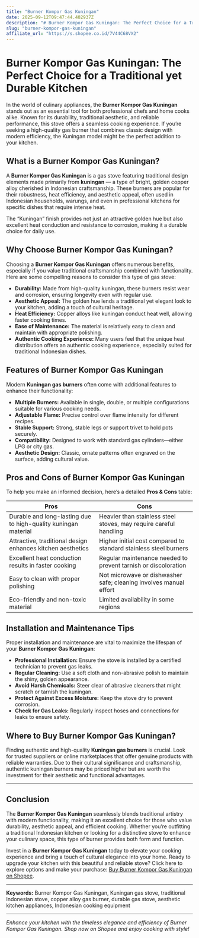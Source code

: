 ```yaml
---
title: "Burner Kompor Gas Kuningan"
date: 2025-09-12T09:47:44.402937Z
description: "# Burner Kompor Gas Kuningan: The Perfect Choice for a Traditional yet Durable Kitchen..."
slug: "burner-kompor-gas-kuningan"
affiliate_url: "https://s.shopee.co.id/7V44C68VX2"
---
```

# Burner Kompor Gas Kuningan: The Perfect Choice for a Traditional yet Durable Kitchen

In the world of culinary appliances, the **Burner Kompor Gas Kuningan** stands out as an essential tool for both professional chefs and home cooks alike. Known for its durability, traditional aesthetic, and reliable performance, this stove offers a seamless cooking experience. If you’re seeking a high-quality gas burner that combines classic design with modern efficiency, the Kuningan model might be the perfect addition to your kitchen.

## What is a Burner Kompor Gas Kuningan?

A **Burner Kompor Gas Kuningan** is a gas stove featuring traditional design elements made primarily from **kuningan** — a type of bright, golden copper alloy cherished in Indonesian craftsmanship. These burners are popular for their robustness, heat efficiency, and aesthetic appeal, often used in Indonesian households, warungs, and even in professional kitchens for specific dishes that require intense heat.

The “Kuningan” finish provides not just an attractive golden hue but also excellent heat conduction and resistance to corrosion, making it a durable choice for daily use.

## Why Choose Burner Kompor Gas Kuningan?

Choosing a **Burner Kompor Gas Kuningan** offers numerous benefits, especially if you value traditional craftsmanship combined with functionality. Here are some compelling reasons to consider this type of gas stove:

- **Durability:** Made from high-quality kuningan, these burners resist wear and corrosion, ensuring longevity even with regular use.
- **Aesthetic Appeal:** The golden hue lends a traditional yet elegant look to your kitchen, adding a touch of cultural heritage.
- **Heat Efficiency:** Copper alloys like kuningan conduct heat well, allowing faster cooking times.
- **Ease of Maintenance:** The material is relatively easy to clean and maintain with appropriate polishing.
- **Authentic Cooking Experience:** Many users feel that the unique heat distribution offers an authentic cooking experience, especially suited for traditional Indonesian dishes.

## Features of Burner Kompor Gas Kuningan

Modern **Kuningan gas burners** often come with additional features to enhance their functionality:

- **Multiple Burners:** Available in single, double, or multiple configurations suitable for various cooking needs.
- **Adjustable Flame:** Precise control over flame intensity for different recipes.
- **Stable Support:** Strong, stable legs or support trivet to hold pots securely.
- **Compatibility:** Designed to work with standard gas cylinders—either LPG or city gas.
- **Aesthetic Design:** Classic, ornate patterns often engraved on the surface, adding cultural value.

## Pros and Cons of Burner Kompor Gas Kuningan

To help you make an informed decision, here’s a detailed **Pros & Cons** table:

| **Pros** | **Cons** |
| --- | --- |
| Durable and long-lasting due to high-quality kuningan material | Heavier than stainless steel stoves, may require careful handling |
| Attractive, traditional design enhances kitchen aesthetics | Higher initial cost compared to standard stainless steel burners |
| Excellent heat conduction results in faster cooking | Regular maintenance needed to prevent tarnish or discoloration |
| Easy to clean with proper polishing | Not microwave or dishwasher safe; cleaning involves manual effort |
| Eco-friendly and non-toxic material | Limited availability in some regions |

## Installation and Maintenance Tips

Proper installation and maintenance are vital to maximize the lifespan of your **Burner Kompor Gas Kuningan**:

- **Professional Installation:** Ensure the stove is installed by a certified technician to prevent gas leaks.
- **Regular Cleaning:** Use a soft cloth and non-abrasive polish to maintain the shiny, golden appearance.
- **Avoid Harsh Chemicals:** Steer clear of abrasive cleaners that might scratch or tarnish the kuningan.
- **Protect Against Excess Moisture:** Keep the stove dry to prevent corrosion.
- **Check for Gas Leaks:** Regularly inspect hoses and connections for leaks to ensure safety.

## Where to Buy Burner Kompor Gas Kuningan?

Finding authentic and high-quality **Kuningan gas burners** is crucial. Look for trusted suppliers or online marketplaces that offer genuine products with reliable warranties. Due to their cultural significance and craftsmanship, authentic kuningan burners may be priced higher but are worth the investment for their aesthetic and functional advantages.

---

## Conclusion

The **Burner Kompor Gas Kuningan** seamlessly blends traditional artistry with modern functionality, making it an excellent choice for those who value durability, aesthetic appeal, and efficient cooking. Whether you’re outfitting a traditional Indonesian kitchen or looking for a distinctive stove to enhance your culinary space, this type of burner provides both form and function.

Invest in a **Burner Kompor Gas Kuningan** today to elevate your cooking experience and bring a touch of cultural elegance into your home. Ready to upgrade your kitchen with this beautiful and reliable stove? Click here to explore options and make your purchase: [Buy Burner Kompor Gas Kuningan on Shopee](https://s.shopee.co.id/7V44C68VX2).

---

**Keywords:** Burner Kompor Gas Kuningan, Kuningan gas stove, traditional Indonesian stove, copper alloy gas burner, durable gas stove, aesthetic kitchen appliances, Indonesian cooking equipment

---

*Enhance your kitchen with the timeless elegance and efficiency of Burner Kompor Gas Kuningan. Shop now on Shopee and enjoy cooking with style!*